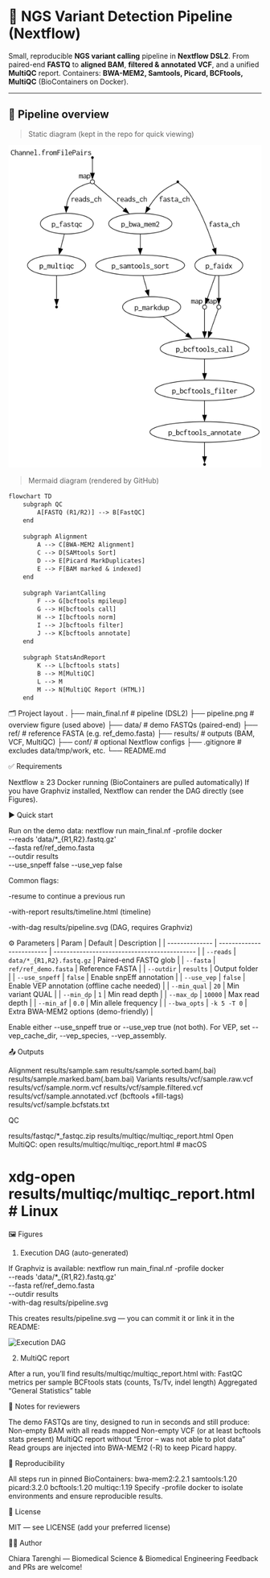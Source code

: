 # 🧬 NGS Variant Detection Pipeline (Nextflow)

Small, reproducible **NGS variant calling** pipeline in **Nextflow DSL2**.
From paired-end **FASTQ** to **aligned BAM**, **filtered & annotated VCF**, and a unified **MultiQC** report.
Containers: **BWA-MEM2, Samtools, Picard, BCFtools, MultiQC** (BioContainers on Docker).

---

## 📸 Pipeline overview

> Static diagram (kept in the repo for quick viewing)

![Pipeline overview](pipeline.png)

> Mermaid diagram (rendered by GitHub)

```mermaid
flowchart TD
    subgraph QC
        A[FASTQ (R1/R2)] --> B[FastQC]
    end

    subgraph Alignment
        A --> C[BWA-MEM2 Alignment]
        C --> D[SAMtools Sort]
        D --> E[Picard MarkDuplicates]
        E --> F[BAM marked & indexed]
    end

    subgraph VariantCalling
        F --> G[bcftools mpileup]
        G --> H[bcftools call]
        H --> I[bcftools norm]
        I --> J[bcftools filter]
        J --> K[bcftools annotate]
    end

    subgraph StatsAndReport
        K --> L[bcftools stats]
        B --> M[MultiQC]
        L --> M
        M --> N[MultiQC Report (HTML)]
    end
```


🗂 Project layout
.
├── main_final.nf            # pipeline (DSL2)
├── pipeline.png             # overview figure (used above)
├── data/                    # demo FASTQs (paired-end)
├── ref/                     # reference FASTA (e.g. ref_demo.fasta)
├── results/                 # outputs (BAM, VCF, MultiQC)
├── conf/                    # optional Nextflow configs
├── .gitignore               # excludes data/tmp/work, etc.
└── README.md

✅ Requirements

Nextflow ≥ 23
Docker running (BioContainers are pulled automatically)
If you have Graphviz installed, Nextflow can render the DAG directly (see Figures).

▶️ Quick start

Run on the demo data:
nextflow run main_final.nf -profile docker \
  --reads 'data/*_{R1,R2}.fastq.gz' \
  --fasta ref/ref_demo.fasta \
  --outdir results \
  --use_snpeff false --use_vep false

Common flags:

-resume to continue a previous run

-with-report results/timeline.html (timeline)

-with-dag results/pipeline.svg (DAG, requires Graphviz)

⚙️ Parameters
| Param          | Default                   | Description                                  |
| -------------- | ------------------------- | -------------------------------------------- |
| `--reads`      | `data/*_{R1,R2}.fastq.gz` | Paired-end FASTQ glob                        |
| `--fasta`      | `ref/ref_demo.fasta`      | Reference FASTA                              |
| `--outdir`     | `results`                 | Output folder                                |
| `--use_snpeff` | `false`                   | Enable snpEff annotation                     |
| `--use_vep`    | `false`                   | Enable VEP annotation (offline cache needed) |
| `--min_qual`   | `20`                      | Min variant QUAL                             |
| `--min_dp`     | `1`                       | Min read depth                               |
| `--max_dp`     | `10000`                   | Max read depth                               |
| `--min_af`     | `0.0`                     | Min allele frequency                         |
| `--bwa_opts`   | `-k 5 -T 0`               | Extra BWA-MEM2 options (demo-friendly)       |

Enable either --use_snpeff true or --use_vep true (not both).
For VEP, set --vep_cache_dir, --vep_species, --vep_assembly.

📤 Outputs

Alignment
results/sample.sam
results/sample.sorted.bam(.bai)
results/sample.marked.bam(.bam.bai)
Variants
results/vcf/sample.raw.vcf
results/vcf/sample.norm.vcf
results/vcf/sample.filtered.vcf
results/vcf/sample.annotated.vcf (bcftools +fill-tags)
results/vcf/sample.bcfstats.txt

QC

results/fastqc/*_fastqc.zip
results/multiqc/multiqc_report.html
Open MultiQC:
open results/multiqc/multiqc_report.html   # macOS
# xdg-open results/multiqc/multiqc_report.html  # Linux

🖼 Figures
1) Execution DAG (auto-generated)

If Graphviz is available:
nextflow run main_final.nf -profile docker \
  --reads 'data/*_{R1,R2}.fastq.gz' \
  --fasta ref/ref_demo.fasta \
  --outdir results \
  -with-dag results/pipeline.svg

This creates results/pipeline.svg — you can commit it or link it in the README:

![Execution DAG](results/pipeline.svg)

2) MultiQC report

After a run, you’ll find results/multiqc/multiqc_report.html with:
FastQC metrics per sample
BCFtools stats (counts, Ts/Tv, indel length)
Aggregated “General Statistics” table

🔬 Notes for reviewers

The demo FASTQs are tiny, designed to run in seconds and still produce:
Non-empty BAM with all reads mapped
Non-empty VCF (or at least bcftools stats present)
MultiQC report without “Error – was not able to plot data”
Read groups are injected into BWA-MEM2 (-R) to keep Picard happy.

🧪 Reproducibility

All steps run in pinned BioContainers:
bwa-mem2:2.2.1
samtools:1.20
picard:3.2.0
bcftools:1.20
multiqc:1.19
Specify -profile docker to isolate environments and ensure reproducible results.

📝 License

MIT — see LICENSE (add your preferred license)

👩‍💻 Author

Chiara Tarenghi — Biomedical Science & Biomedical Engineering
Feedback and PRs are welcome!
